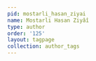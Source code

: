 ```yaml
---
pid: mostarli_hasan_ziyai
name: Mostarli Hasan Ziyâî
type: author
order: '125'
layout: tagpage
collection: author_tags
---
```

